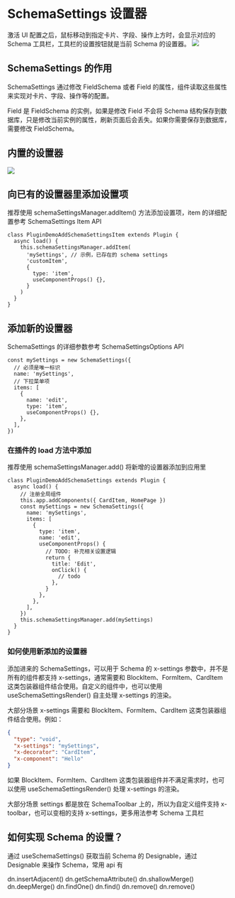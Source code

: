 # SchemaSettings 设置器

激活 UI 配置之后，鼠标移动到指定卡片、字段、操作上方时，会显示对应的 Schema 工具栏，工具栏的设置按钮就是当前 Schema 的设置器。
![](/schemas/schema-settings.png)

## SchemaSettings 的作用

SchemaSettings 通过修改 FieldSchema 或者 Field 的属性，组件读取这些属性来实现对卡片、字段、操作等的配置。

Field 是 FieldSchema 的实例，如果是修改 Field 不会将 Schema 结构保存到数据库，只是修改当前实例的属性，刷新页面后会丢失。如果你需要保存到数据库，需要修改 FieldSchema。

## 内置的设置器

![](/schemas/setting-tools.png)

## 向已有的设置器里添加设置项

推荐使用 schemaSettingsManager.addItem() 方法添加设置项，item 的详细配置参考 SchemaSettings Item API

```tsx
class PluginDemoAddSchemaSettingsItem extends Plugin {
  async load() {
    this.schemaSettingsManager.addItem(
      'mySettings', // 示例，已存在的 schema settings
      'customItem',
      {
        type: 'item',
        useComponentProps() {},
      }
    )
  }
}
```

## 添加新的设置器

SchemaSettings 的详细参数参考 SchemaSettingsOptions API

```tsx
const mySettings = new SchemaSettings({
  // 必须是唯一标识
  name: 'mySettings',
  // 下拉菜单项
  items: [
    {
      name: 'edit',
      type: 'item',
      useComponentProps() {},
    },
  ],
})
```

### 在插件的 load 方法中添加

推荐使用 schemaSettingsManager.add() 将新增的设置器添加到应用里

```tsx
class PluginDemoAddSchemaSettings extends Plugin {
  async load() {
    // 注册全局组件
    this.app.addComponents({ CardItem, HomePage })
    const mySettings = new SchemaSettings({
      name: 'mySettings',
      items: [
        {
          type: 'item',
          name: 'edit',
          useComponentProps() {
            // TODO: 补充相关设置逻辑
            return {
              title: 'Edit',
              onClick() {
                // todo
              },
            }
          },
        },
      ],
    })
    this.schemaSettingsManager.add(mySettings)
  }
}
```

### 如何使用新添加的设置器

添加进来的 SchemaSettings，可以用于 Schema 的 x-settings 参数中，并不是所有的组件都支持 x-settings，通常需要和 BlockItem、FormItem、CardItem 这类包装器组件结合使用。自定义的组件中，也可以使用 useSchemaSettingsRender() 自主处理 x-settings 的渲染。

大部分场景 x-settings 需要和 BlockItem、FormItem、CardItem 这类包装器组件结合使用。例如：

```json
{
  "type": "void",
  "x-settings": "mySettings",
  "x-decorator": "CardItem",
  "x-component": "Hello"
}
```
如果 BlockItem、FormItem、CardItem 这类包装器组件并不满足需求时，也可以使用 useSchemaSettingsRender() 处理 x-settings 的渲染。

大部分场景 settings 都是放在 SchemaToolbar 上的，所以为自定义组件支持 x-toolbar，也可以变相的支持 x-settings，更多用法参考 Schema 工具栏

## 如何实现 Schema 的设置？
通过 useSchemaSettings() 获取当前 Schema 的 Designable，通过 Designable 来操作 Schema，常用 api 有

dn.insertAdjacent()
dn.getSchemaAttribute()
dn.shallowMerge()
dn.deepMerge()
dn.findOne()
dn.find()
dn.remove()
dn.remove()
